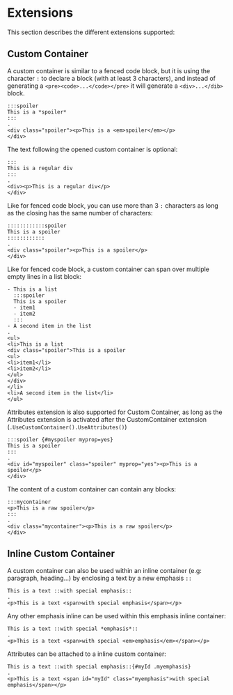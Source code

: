 # Extensions

This section describes the different extensions supported:

## Custom Container

A custom container is similar to a fenced code block, but it is using the character `:` to declare a block (with at least 3 characters), and instead of generating a `<pre><code>...</code></pre>` it will generate a `<div>...</dib>` block.

```````````````````````````````` example
:::spoiler
This is a *spoiler*
:::
.
<div class="spoiler"><p>This is a <em>spoiler</em></p>
</div>
````````````````````````````````

The text following the opened custom container is optional:

```````````````````````````````` example
:::
This is a regular div
:::
.
<div><p>This is a regular div</p>
</div>
````````````````````````````````

Like for fenced code block, you can use more than 3 `:` characters as long as the closing has the same number of characters:


```````````````````````````````` example
::::::::::::spoiler
This is a spoiler
::::::::::::
.
<div class="spoiler"><p>This is a spoiler</p>
</div>
````````````````````````````````

Like for fenced code block, a custom container can span over multiple empty lines in a list block:

```````````````````````````````` example
- This is a list
  :::spoiler
  This is a spoiler
  - item1
  - item2
  :::
- A second item in the list
.
<ul>
<li>This is a list
<div class="spoiler">This is a spoiler
<ul>
<li>item1</li>
<li>item2</li>
</ul>
</div>
</li>
<li>A second item in the list</li>
</ul>
````````````````````````````````

Attributes extension is also supported for Custom Container, as long as the Attributes extension is activated after the CustomContainer extension (`.UseCustomContainer().UseAttributes()`)

```````````````````````````````` example
:::spoiler {#myspoiler myprop=yes}
This is a spoiler
:::
.
<div id="myspoiler" class="spoiler" myprop="yes"><p>This is a spoiler</p>
</div>
````````````````````````````````

The content of a custom container can contain any blocks:

```````````````````````````````` example
:::mycontainer
<p>This is a raw spoiler</p>
:::
.
<div class="mycontainer"><p>This is a raw spoiler</p>
</div>
````````````````````````````````

## Inline Custom Container 

A custom container can also be used within an inline container (e.g: paragraph, heading...) by enclosing a text by a new emphasis `::`

```````````````````````````````` example
This is a text ::with special emphasis::
.
<p>This is a text <span>with special emphasis</span></p>
````````````````````````````````

Any other emphasis inline can be used within this emphasis inline container:

```````````````````````````````` example
This is a text ::with special *emphasis*::
.
<p>This is a text <span>with special <em>emphasis</em></span></p>
````````````````````````````````

Attributes can be attached to a inline custom container:


```````````````````````````````` example
This is a text ::with special emphasis::{#myId .myemphasis}
.
<p>This is a text <span id="myId" class="myemphasis">with special emphasis</span></p>
````````````````````````````````